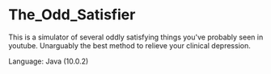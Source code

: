 # The_Odd_Satisfier
This is a simulator of several oddly satisfying things you've probably seen in youtube. Unarguably the best method to relieve your clinical depression.

Language: Java (10.0.2)
